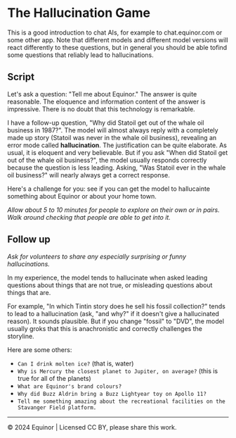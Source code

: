 # The Hallucination Game

This is a good introduction to chat AIs, for example to chat.equinor.com or some other app. Note that different models and different model versions will react differently to these questions, but in general you should be able tofind some questions that reliably lead to hallucinations.


## Script

Let's ask a question: "Tell me about Equinor." The answer is quite reasonable. The eloquence and information content of the answer is impressive. There is no doubt that this technology is remarkable.

I have a follow-up question, "Why did Statoil get out of the whale oil business in 1987?". The model will almost always reply with a completely made up story (Statoil was never in the whale oil business), revealing an error mode called **hallucination**. The justification can be quite elaborate. As usual, it is eloquent and very believable. But if you ask "When did Statoil get out of the whale oil business?", the model usually responds correctly because the question is less leading. Asking, "Was Statoil ever in the whale oil business?" will nearly always get a correct response.

Here's a challenge for you: see if you can get the model to hallucainte something about Equinor or about your home town.

_Allow about 5 to 10 minutes for people to explore on their own or in pairs. Walk around checking that people are able to get into it._

## Follow up

_Ask for volunteers to share any especially surprising or funny hallucinations._

In my experience, the model tends to hallucinate when asked leading questions about things that are not true, or misleading questions about things that are. 

For example, "In which Tintin story does he sell his fossil collection?" tends to lead to a hallucination (ask, "and why?" if it doesn't give a hallucinated reason). It sounds plausible. But if you change "fossil" to "DVD", the model usually groks that this is anachronistic and correctly challenges the storyline.

Here are some others:

- `Can I drink molten ice?` (that is, water)
- `Why is Mercury the closest planet to Jupiter, on average?` (this is true for all of the planets)
- `What are Equinor's brand colours?`
- `Why did Buzz Aldrin bring a Buzz Lightyear toy on Apollo 11?`
- `Tell me something amazing about the recreational facilities on the Stavanger Field platform.`

---

&copy; 2024 Equinor | Licensed CC BY, please share this work.